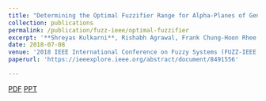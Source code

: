 ```yaml
---
title: "Determining the Optimal Fuzzifier Range for Alpha-Planes of General Type-2 Fuzzy Sets"
collection: publications
permalink: /publication/fuzz-ieee/optimal-fuzzifier
excerpt: '**Shreyas Kulkarni**, Rishabh Agrawal, Frank Chung-Hoon Rhee'
date: 2018-07-08
venue: '2018 IEEE International Conference on Fuzzy Systems (FUZZ-IEEE 2018)'
paperurl: 'https://ieeexplore.ieee.org/abstract/document/8491556'

---
```



[PDF](https://ieeexplore.ieee.org/abstract/document/8491556)
[PPT](https://www.dropbox.com/s/w9h50w3nns67ko5/WCCI-2018%20Shreyas%20Kulkarni%20Presentation.pptx?dl=0)
